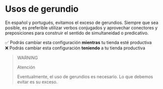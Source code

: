 # Usos de gerundio

En español y portugués, evitamos el exceso de gerundios. Siempre que sea posible, es preferible utilizar verbos conjugados y aprovechar conectores y preposiciones para construir el sentido de simultaneidad o predicativo.

✅ Podrás cambiar esta configuración **mientras** tu tienda esté productiva <br>
❌ Podrás cambiar esta configuración **teniendo** a tu tienda productiva

> WARNING
>
> Atención
>
> Eventualmente, el uso de gerundios es necesario. Lo que debemos evitar es su exceso.